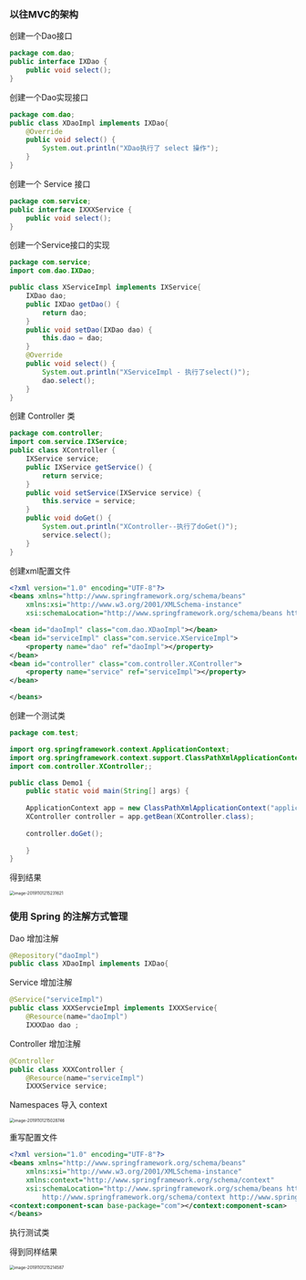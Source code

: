 ### 以往MVC的架构

创建一个Dao接口

```java
package com.dao;
public interface IXDao {
	public void select();
}
```

创建一个Dao实现接口

```java
package com.dao;
public class XDaoImpl implements IXDao{
	@Override
	public void select() {
		System.out.println("XDao执行了 select 操作");
	}
}
```

创建一个 Service 接口

```java
package com.service;
public interface IXXXService {
	public void select();
}
```

创建一个Service接口的实现

```java
package com.service;
import com.dao.IXDao;

public class XServiceImpl implements IXService{
	IXDao dao;
	public IXDao getDao() {
		return dao;
	}
	public void setDao(IXDao dao) {
		this.dao = dao;
	}
	@Override
	public void select() {
		System.out.println("XServiceImpl - 执行了select()");
		dao.select();
	}
}

```

创建 Controller 类

```java
package com.controller;
import com.service.IXService;
public class XController {
	IXService service;
	public IXService getService() {
		return service;
	}
	public void setService(IXService service) {
		this.service = service;
	}
	public void doGet() {
		System.out.println("XController--执行了doGet()");
		service.select();
	}
}
```

创建xml配置文件

```xml
<?xml version="1.0" encoding="UTF-8"?>
<beans xmlns="http://www.springframework.org/schema/beans"
	xmlns:xsi="http://www.w3.org/2001/XMLSchema-instance"
	xsi:schemaLocation="http://www.springframework.org/schema/beans http://www.springframework.org/schema/beans/spring-beans.xsd">

<bean id="daoImpl" class="com.dao.XDaoImpl"></bean>
<bean id="serviceImpl" class="com.service.XServiceImpl">
	<property name="dao" ref="daoImpl"></property>
</bean>
<bean id="controller" class="com.controller.XController">
	<property name="service" ref="serviceImpl"></property>
</bean>

</beans>

```

创建一个测试类

```java
package com.test;

import org.springframework.context.ApplicationContext;
import org.springframework.context.support.ClassPathXmlApplicationContext;
import com.controller.XController;;

public class Demo1 {
	public static void main(String[] args) {
		
	ApplicationContext app = new ClassPathXmlApplicationContext("application-mvc.xml");
	XController controller = app.getBean(XController.class);
	
	controller.doGet();
	
	}
}
```

得到结果

<img src="/Users/xuelin/Documents/Github/JavaFrameworks/notes/img/image-20191101215231621.png" alt="image-20191101215231621" style="zoom:50%;" />

### 使用 Spring 的注解方式管理

Dao 增加注解

```java
@Repository("daoImpl")
public class XDaoImpl implements IXDao{
```

 Service 增加注解

```java
@Service("serviceImpl")
public class XXXServcieImpl implements IXXXService{
	@Resource(name="daoImpl")
	IXXXDao dao ;
```

 Controller 增加注解

```java
@Controller
public class XXXController {
	@Resource(name="serviceImpl")
	IXXXService service;
```

Namespaces 导入 context

<img src="/Users/xuelin/Documents/Github/JavaFrameworks/notes/img/image-20191101215028746.png" alt="image-20191101215028746" style="zoom:50%;" />

重写配置文件

```xml
<?xml version="1.0" encoding="UTF-8"?>
<beans xmlns="http://www.springframework.org/schema/beans"
	xmlns:xsi="http://www.w3.org/2001/XMLSchema-instance"
	xmlns:context="http://www.springframework.org/schema/context"
	xsi:schemaLocation="http://www.springframework.org/schema/beans http://www.springframework.org/schema/beans/spring-beans.xsd
		http://www.springframework.org/schema/context http://www.springframework.org/schema/context/spring-context-4.1.xsd">
<context:component-scan base-package="com"></context:component-scan>
</beans>
```

执行测试类

得到同样结果

<img src="/Users/xuelin/Documents/Github/JavaFrameworks/notes/img/image-20191101215214587.png" alt="image-20191101215214587" style="zoom:50%;" />